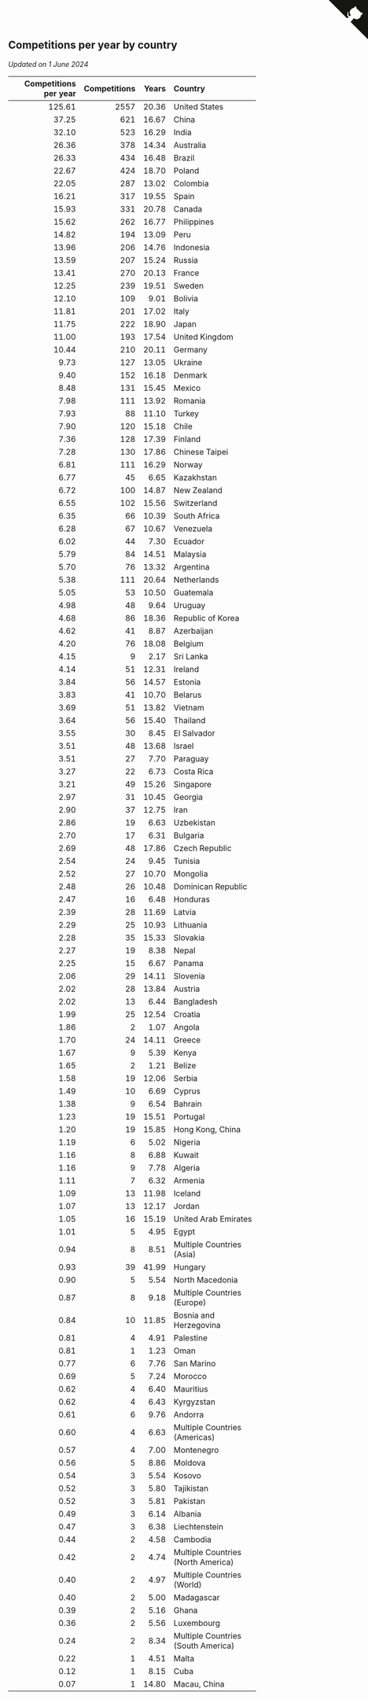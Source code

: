 ## Competitions per year by country

*Updated on  1 June 2024*

| Competitions per year | Competitions | Years | Country |
| ---: | ---: | ---: | :--- |
| 125.61 | 2557 | 20.36 | United States |
| 37.25 | 621 | 16.67 | China |
| 32.10 | 523 | 16.29 | India |
| 26.36 | 378 | 14.34 | Australia |
| 26.33 | 434 | 16.48 | Brazil |
| 22.67 | 424 | 18.70 | Poland |
| 22.05 | 287 | 13.02 | Colombia |
| 16.21 | 317 | 19.55 | Spain |
| 15.93 | 331 | 20.78 | Canada |
| 15.62 | 262 | 16.77 | Philippines |
| 14.82 | 194 | 13.09 | Peru |
| 13.96 | 206 | 14.76 | Indonesia |
| 13.59 | 207 | 15.24 | Russia |
| 13.41 | 270 | 20.13 | France |
| 12.25 | 239 | 19.51 | Sweden |
| 12.10 | 109 | 9.01 | Bolivia |
| 11.81 | 201 | 17.02 | Italy |
| 11.75 | 222 | 18.90 | Japan |
| 11.00 | 193 | 17.54 | United Kingdom |
| 10.44 | 210 | 20.11 | Germany |
| 9.73 | 127 | 13.05 | Ukraine |
| 9.40 | 152 | 16.18 | Denmark |
| 8.48 | 131 | 15.45 | Mexico |
| 7.98 | 111 | 13.92 | Romania |
| 7.93 | 88 | 11.10 | Turkey |
| 7.90 | 120 | 15.18 | Chile |
| 7.36 | 128 | 17.39 | Finland |
| 7.28 | 130 | 17.86 | Chinese Taipei |
| 6.81 | 111 | 16.29 | Norway |
| 6.77 | 45 | 6.65 | Kazakhstan |
| 6.72 | 100 | 14.87 | New Zealand |
| 6.55 | 102 | 15.56 | Switzerland |
| 6.35 | 66 | 10.39 | South Africa |
| 6.28 | 67 | 10.67 | Venezuela |
| 6.02 | 44 | 7.30 | Ecuador |
| 5.79 | 84 | 14.51 | Malaysia |
| 5.70 | 76 | 13.32 | Argentina |
| 5.38 | 111 | 20.64 | Netherlands |
| 5.05 | 53 | 10.50 | Guatemala |
| 4.98 | 48 | 9.64 | Uruguay |
| 4.68 | 86 | 18.36 | Republic of Korea |
| 4.62 | 41 | 8.87 | Azerbaijan |
| 4.20 | 76 | 18.08 | Belgium |
| 4.15 | 9 | 2.17 | Sri Lanka |
| 4.14 | 51 | 12.31 | Ireland |
| 3.84 | 56 | 14.57 | Estonia |
| 3.83 | 41 | 10.70 | Belarus |
| 3.69 | 51 | 13.82 | Vietnam |
| 3.64 | 56 | 15.40 | Thailand |
| 3.55 | 30 | 8.45 | El Salvador |
| 3.51 | 48 | 13.68 | Israel |
| 3.51 | 27 | 7.70 | Paraguay |
| 3.27 | 22 | 6.73 | Costa Rica |
| 3.21 | 49 | 15.26 | Singapore |
| 2.97 | 31 | 10.45 | Georgia |
| 2.90 | 37 | 12.75 | Iran |
| 2.86 | 19 | 6.63 | Uzbekistan |
| 2.70 | 17 | 6.31 | Bulgaria |
| 2.69 | 48 | 17.86 | Czech Republic |
| 2.54 | 24 | 9.45 | Tunisia |
| 2.52 | 27 | 10.70 | Mongolia |
| 2.48 | 26 | 10.48 | Dominican Republic |
| 2.47 | 16 | 6.48 | Honduras |
| 2.39 | 28 | 11.69 | Latvia |
| 2.29 | 25 | 10.93 | Lithuania |
| 2.28 | 35 | 15.33 | Slovakia |
| 2.27 | 19 | 8.38 | Nepal |
| 2.25 | 15 | 6.67 | Panama |
| 2.06 | 29 | 14.11 | Slovenia |
| 2.02 | 28 | 13.84 | Austria |
| 2.02 | 13 | 6.44 | Bangladesh |
| 1.99 | 25 | 12.54 | Croatia |
| 1.86 | 2 | 1.07 | Angola |
| 1.70 | 24 | 14.11 | Greece |
| 1.67 | 9 | 5.39 | Kenya |
| 1.65 | 2 | 1.21 | Belize |
| 1.58 | 19 | 12.06 | Serbia |
| 1.49 | 10 | 6.69 | Cyprus |
| 1.38 | 9 | 6.54 | Bahrain |
| 1.23 | 19 | 15.51 | Portugal |
| 1.20 | 19 | 15.85 | Hong Kong, China |
| 1.19 | 6 | 5.02 | Nigeria |
| 1.16 | 8 | 6.88 | Kuwait |
| 1.16 | 9 | 7.78 | Algeria |
| 1.11 | 7 | 6.32 | Armenia |
| 1.09 | 13 | 11.98 | Iceland |
| 1.07 | 13 | 12.17 | Jordan |
| 1.05 | 16 | 15.19 | United Arab Emirates |
| 1.01 | 5 | 4.95 | Egypt |
| 0.94 | 8 | 8.51 | Multiple Countries (Asia) |
| 0.93 | 39 | 41.99 | Hungary |
| 0.90 | 5 | 5.54 | North Macedonia |
| 0.87 | 8 | 9.18 | Multiple Countries (Europe) |
| 0.84 | 10 | 11.85 | Bosnia and Herzegovina |
| 0.81 | 4 | 4.91 | Palestine |
| 0.81 | 1 | 1.23 | Oman |
| 0.77 | 6 | 7.76 | San Marino |
| 0.69 | 5 | 7.24 | Morocco |
| 0.62 | 4 | 6.40 | Mauritius |
| 0.62 | 4 | 6.43 | Kyrgyzstan |
| 0.61 | 6 | 9.76 | Andorra |
| 0.60 | 4 | 6.63 | Multiple Countries (Americas) |
| 0.57 | 4 | 7.00 | Montenegro |
| 0.56 | 5 | 8.86 | Moldova |
| 0.54 | 3 | 5.54 | Kosovo |
| 0.52 | 3 | 5.80 | Tajikistan |
| 0.52 | 3 | 5.81 | Pakistan |
| 0.49 | 3 | 6.14 | Albania |
| 0.47 | 3 | 6.38 | Liechtenstein |
| 0.44 | 2 | 4.58 | Cambodia |
| 0.42 | 2 | 4.74 | Multiple Countries (North America) |
| 0.40 | 2 | 4.97 | Multiple Countries (World) |
| 0.40 | 2 | 5.00 | Madagascar |
| 0.39 | 2 | 5.16 | Ghana |
| 0.36 | 2 | 5.56 | Luxembourg |
| 0.24 | 2 | 8.34 | Multiple Countries (South America) |
| 0.22 | 1 | 4.51 | Malta |
| 0.12 | 1 | 8.15 | Cuba |
| 0.07 | 1 | 14.80 | Macau, China |


<a href="https://github.com/jonatanklosko/wca_statistics" class="github-corner" aria-label="View source on Github"><svg width="80" height="80" viewBox="0 0 250 250" style="fill:#151513; color:#fff; position: absolute; top: 0; border: 0; right: 0;" aria-hidden="true"><path d="M0,0 L115,115 L130,115 L142,142 L250,250 L250,0 Z"></path><path d="M128.3,109.0 C113.8,99.7 119.0,89.6 119.0,89.6 C122.0,82.7 120.5,78.6 120.5,78.6 C119.2,72.0 123.4,76.3 123.4,76.3 C127.3,80.9 125.5,87.3 125.5,87.3 C122.9,97.6 130.6,101.9 134.4,103.2" fill="currentColor" style="transform-origin: 130px 106px;" class="octo-arm"></path><path d="M115.0,115.0 C114.9,115.1 118.7,116.5 119.8,115.4 L133.7,101.6 C136.9,99.2 139.9,98.4 142.2,98.6 C133.8,88.0 127.5,74.4 143.8,58.0 C148.5,53.4 154.0,51.2 159.7,51.0 C160.3,49.4 163.2,43.6 171.4,40.1 C171.4,40.1 176.1,42.5 178.8,56.2 C183.1,58.6 187.2,61.8 190.9,65.4 C194.5,69.0 197.7,73.2 200.1,77.6 C213.8,80.2 216.3,84.9 216.3,84.9 C212.7,93.1 206.9,96.0 205.4,96.6 C205.1,102.4 203.0,107.8 198.3,112.5 C181.9,128.9 168.3,122.5 157.7,114.1 C157.9,116.9 156.7,120.9 152.7,124.9 L141.0,136.5 C139.8,137.7 141.6,141.9 141.8,141.8 Z" fill="currentColor" class="octo-body"></path></svg></a><style>.github-corner:hover .octo-arm{animation:octocat-wave 560ms ease-in-out}@keyframes octocat-wave{0%,100%{transform:rotate(0)}20%,60%{transform:rotate(-25deg)}40%,80%{transform:rotate(10deg)}}@media (max-width:500px){.github-corner:hover .octo-arm{animation:none}.github-corner .octo-arm{animation:octocat-wave 560ms ease-in-out}}</style>
